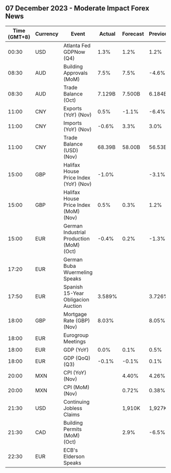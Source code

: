 ## 07 December 2023 - Moderate Impact Forex News

| Time (GMT+8) | Currency | Event | Actual | Forecast | Previous |
|------|----------|-------|--------|----------|----------|
| 00:30 | USD | Atlanta Fed GDPNow (Q4) | 1.3% | 1.2% | 1.2% |
| 08:30 | AUD | Building Approvals (MoM) | 7.5% | 7.5% | -4.6% |
| 08:30 | AUD | Trade Balance (Oct) | 7.129B | 7.500B | 6.184B |
| 11:00 | CNY | Exports (YoY) (Nov) | 0.5% | -1.1% | -6.4% |
| 11:00 | CNY | Imports (YoY) (Nov) | -0.6% | 3.3% | 3.0% |
| 11:00 | CNY | Trade Balance (USD) (Nov) | 68.39B | 58.00B | 56.53B |
| 15:00 | GBP | Halifax House Price Index (YoY) (Nov) | -1.0% |  | -3.1% |
| 15:00 | GBP | Halifax House Price Index (MoM) (Nov) | 0.5% | 0.3% | 1.2% |
| 15:00 | EUR | German Industrial Production (MoM) (Oct) | -0.4% | 0.2% | -1.3% |
| 17:20 | EUR | German Buba Wuermeling Speaks |  |  |  |
| 17:50 | EUR | Spanish 15-Year Obligacion Auction | 3.589% |  | 3.726% |
| 18:00 | GBP | Mortgage Rate (GBP) (Nov) | 8.03% |  | 8.05% |
| 18:00 | EUR | Eurogroup Meetings |  |  |  |
| 18:00 | EUR | GDP (YoY) | 0.0% | 0.1% | 0.5% |
| 18:00 | EUR | GDP (QoQ) (Q3) | -0.1% | -0.1% | 0.1% |
| 20:00 | MXN | CPI (YoY) (Nov) |  | 4.40% | 4.26% |
| 20:00 | MXN | CPI (MoM) (Nov) |  | 0.72% | 0.38% |
| 21:30 | USD | Continuing Jobless Claims |  | 1,910K | 1,927K |
| 21:30 | CAD | Building Permits (MoM) (Oct) |  | 2.9% | -6.5% |
| 22:30 | EUR | ECB's Elderson Speaks |  |  |  |
